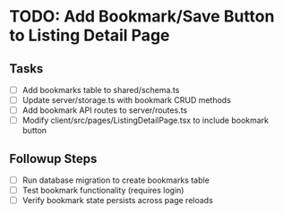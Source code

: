 # TODO: Add Bookmark/Save Button to Listing Detail Page

## Tasks
- [ ] Add bookmarks table to shared/schema.ts
- [ ] Update server/storage.ts with bookmark CRUD methods
- [ ] Add bookmark API routes to server/routes.ts
- [ ] Modify client/src/pages/ListingDetailPage.tsx to include bookmark button

## Followup Steps
- [ ] Run database migration to create bookmarks table
- [ ] Test bookmark functionality (requires login)
- [ ] Verify bookmark state persists across page reloads
